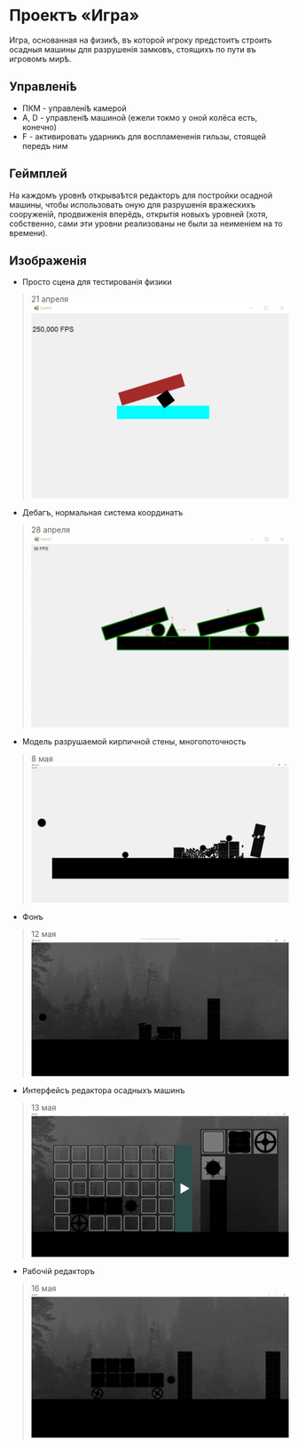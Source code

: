 # Проектъ &laquo;Игра&raquo;
Игра, основанная на физикѣ, въ которой игроку предстоитъ строить осадныя машины для разрушенiя замковъ, стоящихъ
по пути въ игровомъ мирѣ.

## Управленiѣ

 - ПКМ - управленiѣ камерой
 - A, D - управленiѣ машиной (ежели токмо у оной колёса есть, конечно)
 - F - активировать ударникъ для воспламененiя гильзы, стоящей передъ ним

## Геймплей
На каждомъ уровнѣ открываѣтся
редакторъ для постройки осадной машины,
чтобы использовать оную для разрушенiя вражескихъ сооруженiй,
продвиженiя вперёдъ, открытiя новыхъ уровней (хотя, собственно, сами эти уровни реализованы не были
за неименiем на то времени).

## Изображенiя

- Просто сцена для тестированiя физики

> 21 апреля
![image](image.png)

- Дебагъ, нормальная система координатъ

> 28 апреля
![image](image1.png)

- Модель разрушаемой кирпичной стены, многопоточность

> 8 мая
![image](image2.png)

- Фонъ

> 12 мая
![image](image3.png)

- Интерфейсъ редактора осадныхъ машинъ

> 13 мая
![image](image4.png)

- Рабочiй редакторъ

> 16 мая
![image](image5.png)
